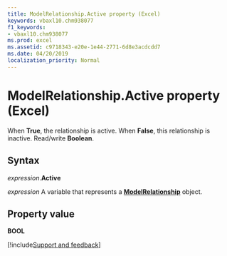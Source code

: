 ```yaml
---
title: ModelRelationship.Active property (Excel)
keywords: vbaxl10.chm938077
f1_keywords:
- vbaxl10.chm938077
ms.prod: excel
ms.assetid: c9718343-e20e-1e44-2771-6d8e3acdcdd7
ms.date: 04/20/2019
localization_priority: Normal
---
```



# ModelRelationship.Active property (Excel)

When **True**, the relationship is active. When **False**, this relationship is inactive. Read/write **Boolean**.


## Syntax

_expression_.**Active**

_expression_ A variable that represents a **[ModelRelationship](Excel.modelrelationship.md)** object.


## Property value

**BOOL**




[!include[Support and feedback](~/includes/feedback-boilerplate.md)]